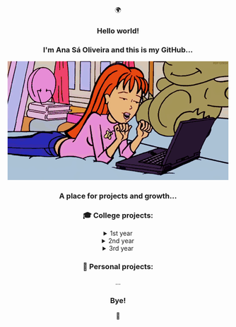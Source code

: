 <div align="center">
<p>🌍</p>
<h3>Hello world!</h3>
<h3>I'm Ana Sá Oliveira and this is my GitHub...</h3>
<p>
  <img src="anaso.gif"/>
</p>
<h3>A place for projects and growth...</h3>
<h3>🎓 College projects:</h3>
<details>
  <summary>1st year</summary>

| 🗓️ Year | 🗓️ Semester | 🗂️ Project | ✅ Grade |
|:---------:|:---------:|:---------:|:---------:|
| 1st | 1st | [LI1](https://github.com/a104437ana/LI1) | 16/20 |
| 1st | 2nd | [LI2](https://github.com/a104437ana/LI2) | 18/20 |
</details>
<details>
  <summary>2nd year</summary>

| 🗓️ Year | 🗓️ Semester | 🗂️ Project | ✅ Grade |
|:---------:|:---------:|:---------:|:---------:|
| 2nd | 1st | [LI3](https://github.com/a104437ana/LI3) | 19/20 |
| 2nd | 2nd | [BD](https://github.com/a104437ana/BD) | 19/20 |
| 2nd | 2nd | [IO](https://github.com/a104437ana/IO) | 17/20 |
| 2nd | 2nd | [POO](https://github.com/a104437ana/POO) | 18/20 |
| 2nd | 2nd | [RC](https://github.com/a104437ana/RC) | 16.83/20 |
| 2nd | 2nd | [SO](https://github.com/a104437ana/SO) | 19.1/20 |
</details>
<details>
  <summary>3rd year</summary>

| 🗓️ Year | 🗓️ Semester | 🗂️ Project | ✅ Grade |
|:---------:|:---------:|:---------:|:---------:|
| 3rd | 1st | [CP](https://github.com/a104437ana/CP) | 19/20 |
| 3rd | 1st | [CC](https://github.com/a104437ana/CC) | 14.1/20 |
| 3rd | 1st | [DSS](https://github.com/a104437ana/DSS) | 18/20 |
| 3rd | 1st | [IA](https://github.com/a104437ana/IA) | 17/20 |
| 3rd | 1st | [LI4](https://github.com/a104437ana/LI4) | 17/20 |
| 3rd | 1st | [SD](https://github.com/a104437ana/SD) | 18.4/20 |
| 3rd | 2nd | [PL](https://github.com/a104437ana/PL) | -/20 |
| 3rd | 2nd | [EW](https://github.com/a104437ana/EngWeb) | 17/20 |
| 3rd | 2nd | [CG](https://github.com/a104437ana/CG) | 20/20 |
</details>
<h3>🌷 Personal projects:</h3>
...
<h3>Bye!</h3>
<p>🩷</p>
</div>
